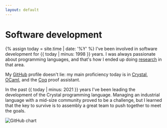 ```yaml
---
layout: default
---
```

# Software development

{% assign today = site.time | date: '%Y' %}
I've been involved in software development for {{ today | minus: 1998 }} years.  I was always passionate about programming languages, and that's how I ended up doing [research](research.html) in that area.

My [GitHub](https://github.com/beta-ziliani/) profile doesn't lie: my main proficiency today is in [Crystal](https://crystal-lang.org), [OCaml](https://ocaml.org), and the [Coq](https://coq.inria.fr/) proof assistant.

In the past {{ today | minus: 2021 }} years I've been leading the development of the Crystal programming language. Managing an industrial language with a mid-size community proved to be a challenge, but I learned that the key to survive is to assembly a great team to push together to meet the goals.

<img src="http://ghchart.rshah.org/beta-ziliani" alt="GitHub chart" />
